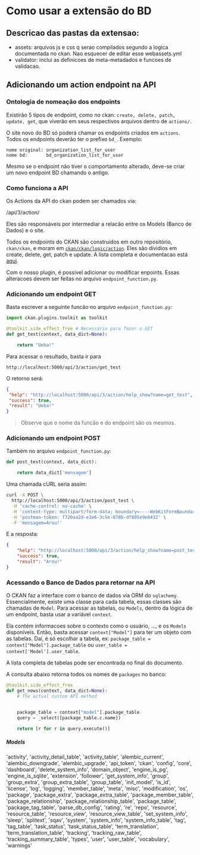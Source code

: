 # Como usar a extensão do BD

## Descricao das pastas da extensao:

* assets: arquivos js e css q serao compilados segundo a logica documentada no ckan. Nao esquecer de editar esse webassets.yml
* validator: inclui as definicoes de meta-metadados e funcoes de validacao.


## Adicionando um action endpoint na API

### Ontologia de nomeação dos endpoints

Existirão 5 tipos de endpoint, como no ckan: `create, delete, patch, update, get`, que viverão em seus respectivos arquivos dentro
de `actions/`.

O site novo do BD só poderá chamar os endpoints criados em `actions`. Todos os endpoints deverão ter o prefixo `bd_`. Exemplo:

```
nome original: organization_list_for_user
nome bd:       bd_organization_list_for_user
```

Mesmo se o endpoint não tiver o comportamento alterado, deve-se criar um novo endpoint BD chamando o antigo.

### Como funciona a API

Os Actions da API do ckan podem ser chamados via:

<url>/api/3/action/<function>

Eles são responsáveis por intermediar a relacão entre os Models (Banco de Dados)
e o site.

Todos os endpoints do CKAN são construídos em outro repositório,
`ckan/ckan`, e moram em [`ckan/ckan/logic/action`](https://github.com/ckan/ckan/blob/master/ckan/logic/action/get.py). Eles são dividios em create, delete, get, patch e update. A lista
completa e documentacao está [aqui](https://docs.ckan.org/en/2.9/api/index.html#action-api-reference).

Com o nosso plugin, é possível adicionar ou modificar enpoints. Essas alteracoes 
devem ser feitas no arquivo `endpoint_function.py`.

### Adicionando um endpoint GET

Basta escrever a seguinte funcão no arquivo `endpoint_function.py`:

```python
import ckan.plugins.toolkit as toolkit

@toolkit.side_effect_free # Necessário para fazer o GET
def get_test(context, data_dict=None):

    return "Ueba!"
```

Para acessar o resultado, basta ir para 

`http://localhost:5000/api/3/action/get_test`

O retorno será:

```json
{
 "help": "http://localhost:5000/api/3/action/help_show?name=get_test", 
 "success": true,
 "result": "Ueba!"
}
```

> Observe que o nome da funcão e do endpoint são os mesmos.

### Adicionando um endpoint POST

Também no arquivo `endpoint_function.py`:

```python
def post_test(context, data_dict):

    return data_dict['mensagem']
```

Uma chamada cURL seria assim:

```bash
curl -X POST \
  http://localhost:5000/api/3/action/post_test \
  -H 'cache-control: no-cache' \
  -H 'content-type: multipart/form-data; boundary=----WebKitFormBoundary7MA4YWxkTrZu0gW' \
  -H 'postman-token: f720aa2d-e2e6-3c5e-878b-df805e9e6432' \
  -F 'mensagem=Arou!'
```

E a resposta:

```json
{
    "help": "http://localhost:5000/api/3/action/help_show?name=post_test",
    "success": true,
    "result": "Arou!"
}
```

### Acessando o Banco de Dados para retornar na API

O CKAN faz a interface com o banco de dados via ORM do `sqlachemy`. Essencialmente,
existe uma classe para cada tabela, essas classes são chamadas de `Model`.
Para acessar as tabelas, ou `Models`, dentro da lógica de um endpoint, basta usar
a variável `context`. 

Ela contém informacoes sobre o contexto como o usuário, ..., e os `Models` disponíveis.
Então, basta acessar `context["Model"]` para ter um objeto com as tabelas. Daí,
é só escolhar a tabela, ex: `package_table = context["Model"].package_table` ou
`user_table = context['Model'].user_table`.

A lista completa de tabelas pode ser encontrada no final do documento.

A consulta abaixo retorna todos os nomes de `packages` no banco:

```python
@toolkit.side_effect_free
def get_news(context, data_dict=None):
    # The actual custom API method


    package_table = context["model"].package_table
    query = _select([package_table.c.name])

    return [r for r in query.execute()]
```


##### Models

'activity', 'activity_detail_table', 'activity_table', 'alembic_current', 'alembic_downgrade', 'alembic_upgrade', 'api_token', 'ckan', 'config', 'core', 'dashboard', 'delete_system_info', 'domain_object', 'engine_is_pg', 'engine_is_sqlite', 'extension', 'follower', 'get_system_info', 'group', 'group_extra', 'group_extra_table', 'group_table', 'init_model', 'is_id', 'license', 'log', 'logging', 'member_table', 'meta', 'misc', 'modification', 'os', 'package', 'package_extra', 'package_extra_table', 'package_member_table', 'package_relationship', 'package_relationship_table', 'package_table', 'package_tag_table', 'parse_db_config', 'rating', 're', 'repo', 'resource', 'resource_table', 'resource_view', 'resource_view_table', 'set_system_info', 'sleep', 'splitext', 'sqav', 'system', 'system_info', 'system_info_table', 'tag', 'tag_table', 'task_status', 'task_status_table', 'term_translation', 'term_translation_table', 'tracking', 'tracking_raw_table', 'tracking_summary_table', 'types', 'user', 'user_table', 'vocabulary', 'warnings'
